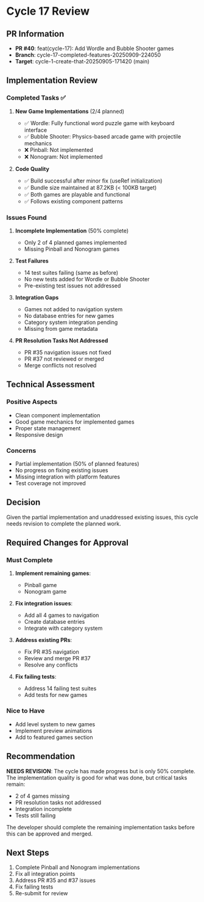 # Cycle 17 Review

## PR Information
- **PR #40**: feat(cycle-17): Add Wordle and Bubble Shooter games
- **Branch**: cycle-17-completed-features-20250909-224050
- **Target**: cycle-1-create-that-20250905-171420 (main)

## Implementation Review

### Completed Tasks ✅
1. **New Game Implementations** (2/4 planned)
   - ✅ Wordle: Fully functional word puzzle game with keyboard interface
   - ✅ Bubble Shooter: Physics-based arcade game with projectile mechanics
   - ❌ Pinball: Not implemented
   - ❌ Nonogram: Not implemented

2. **Code Quality**
   - ✅ Build successful after minor fix (useRef initialization)
   - ✅ Bundle size maintained at 87.2KB (< 100KB target)
   - ✅ Both games are playable and functional
   - ✅ Follows existing component patterns

### Issues Found
1. **Incomplete Implementation** (50% complete)
   - Only 2 of 4 planned games implemented
   - Missing Pinball and Nonogram games

2. **Test Failures**
   - 14 test suites failing (same as before)
   - No new tests added for Wordle or Bubble Shooter
   - Pre-existing test issues not addressed

3. **Integration Gaps**
   - Games not added to navigation system
   - No database entries for new games
   - Category system integration pending
   - Missing from game metadata

4. **PR Resolution Tasks Not Addressed**
   - PR #35 navigation issues not fixed
   - PR #37 not reviewed or merged
   - Merge conflicts not resolved

## Technical Assessment

### Positive Aspects
- Clean component implementation
- Good game mechanics for implemented games
- Proper state management
- Responsive design

### Concerns
- Partial implementation (50% of planned features)
- No progress on fixing existing issues
- Missing integration with platform features
- Test coverage not improved

## Decision

Given the partial implementation and unaddressed existing issues, this cycle needs revision to complete the planned work.

<!-- CYCLE_DECISION: NEEDS_REVISION -->
<!-- ARCHITECTURE_NEEDED: NO -->
<!-- DESIGN_NEEDED: NO -->
<!-- BREAKING_CHANGES: NO -->

## Required Changes for Approval

### Must Complete
1. **Implement remaining games**:
   - Pinball game
   - Nonogram game

2. **Fix integration issues**:
   - Add all 4 games to navigation
   - Create database entries
   - Integrate with category system

3. **Address existing PRs**:
   - Fix PR #35 navigation
   - Review and merge PR #37
   - Resolve any conflicts

4. **Fix failing tests**:
   - Address 14 failing test suites
   - Add tests for new games

### Nice to Have
- Add level system to new games
- Implement preview animations
- Add to featured games section

## Recommendation

**NEEDS REVISION**: The cycle has made progress but is only 50% complete. The implementation quality is good for what was done, but critical tasks remain:
- 2 of 4 games missing
- PR resolution tasks not addressed
- Integration incomplete
- Tests still failing

The developer should complete the remaining implementation tasks before this can be approved and merged.

## Next Steps
1. Complete Pinball and Nonogram implementations
2. Fix all integration points
3. Address PR #35 and #37 issues
4. Fix failing tests
5. Re-submit for review